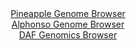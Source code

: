 <div id="Pineapple_Genome_Browser" align="center">
  <a href="https://igv.org/app/?sessionURL=blob:zZNdb9owGIX_i6VWmxQS5wNCIqEJWtYiaMuAlI.qikziBK.JHWwnKSD..1y0aTerVC42TfKF_cr2e87x4wOoMBeEUeADSzebumkCDYgNq6coLzJ8j3IsgJ.gTGANcJxgjmmEgX8ACRISBZOROrmRshC.YRBZNHJEU6YLW0c52jOKaqFHLDeuWJahNeNIMi6MHkcVM0haNWq8RkWhq9623jRiJJGBsmLDqGBGgWka1uq.8FcpTDFlOQ7zMpPkJCBUepTGWE_Ql.582o0iLMQQ7wZxpzscdB_tfrC6aV2tgofbedCaX05JSpEsOe6s.nt3MbubPdYXVu.qYt.WQzEMUnZ3HTwMLuzry_5rQTgWHdM127Zr2p6noiE0xq__k2s1yJnO8bqPxy_18lako_2sl08mq._ulA2mLnvH91EDGYtKRQKINtz1TajZsKU1rVbjbWq2NQjf0uGMAP_pWQOSo.hFbX86ALkrFC9A4G15QkcDjMeYA7_hQeianmc1HdeBnmcetQMoefb3ov0aTDwXWl3LaoUJyaSCOQ4FLYSOKNWrKNHT_ZlZIrhsO4HT68tNWS6G1sSdWTdj6PSj7rsMqdan51NGP6Lon1D3ESG6XJ.LmvpaI5cl050TRNYo2i6GqxGKx1vpuVX7DwE5ECq754WTMJ4jqfarilr.5K1CnCAqVaEigqxJRuRurnJkNfBNy1bYgohlTHEIeLr.BDWomU34.Tee9vH5.AM-">Pineapple Genome Browser</a>
</div>
<div id="Alphonso_Genome_Browser" align="center">
  <a href="https://igv.org/app/?sessionURL=blob:zZRda9swGEb_i6BlA8dfSuLYUIaTpk3WZGlS3KQtxciy7Gi1JVVSvhry36eWjd100FxsDCyQXyTreY8O3oM1kYpyBiLg217L9jxgAbXkmxtUi4p8QzVRICpQpYgFJCmIJAwTEO1BgZRGyWxkdi61FipyHKpFo0as5LaCNqrRC2doo2zMa6fHqwplXCLNpXK6Eq25Q8t1Y0MyJIRtzoZ2y8mRRg6qxJIzxR1BWJluzPfSX6W0JIzXJK1XlaZvAVKTx2TM7QJ9iec3McZEqSuyG.Zn8dUwvoX95P6y3btPJoN50p6f3tCSIb2S5Kw_EUokd1D14sU0rvHz10UYT2fYv26ewPPT_lZQSdSZF3gdGHgtGBowlOVk.z_1bB56ZN_ldQGrYJCNTvzuYgGDF9aB3e6OiCdTGE3f673pgoMFKo5XxgWAlzKIPNeCbttq.e3G69TrWK77SkhyCqKHRwtoifCTWf6wB3onjDFAkefVmzwW4DInEkSN0HUDLwz9VjNoumHoHaw9WMnq7.G9SGZh4Pqx77fTglba6JynigllI8bsNS7s8uVInnBAx3jXGVwSQ_RiYwau9SJPvk8SNL0f_4GnBczxb9domv1Iqn9i30eC2Do7Vjk53k6W5by_Oy9HvSHOh3M_dm.zWXt79y6e13_QcWgKLmukzXpTMa8_jVsjSRHTprCmima0ono3NxT5BkSeD424APOKGxOBLLNPruVaXsv9_FtQeHg8_AA-">Alphonso Genome Browser</a>
</div>


<div id="DAF_Genomics_Browser" align="center">
  <a href="https://igv.org/app/?sessionURL=blob:tZNra9swFIb_iyD9ZDuW7MSxIQyvbdKQ9Zq6GSklnNnHF2ZZniQ37UL..zSvY7ALY9CBJCTO5X2lB.3JI0pViYZEhDl05FBKLKJKsVsBb2u8AI6KRDnUCi0iMUeJTYok2pMclIbk5p2pLLVuVTQcZpDbBTaCV6lylOdAayvR6RJNqs0c4PBZNLBTTiq4SdYwhLotRaPEENIUlbLdYYtNsd2BWb7Htn1L3PKu1lWvujUmjLHMycG4rZoMn_5i5D8om1G9ideruK9f4vMim8bLRXznnSab.fh4k1yerZPx.mhVFQ3oTuL0rvDmyxksN9mAvT3zL2_nxYLFx7duEc6SgXdydPrUVhLVlAZ04gXUD1xysEgt0s5AIGkpaUR9K2ATi_m._bL1RmPzClJUJLp_sIiWkH406fd7op9bg4oo_NT11CwiZIaSRHbougENQzbyA98NQ3qw9qST9SuznCU3YeCymLGx8wG40c.run9AI_Rr8LVA_tTZzH8Fxd.fXMVy4l49hhfnC3mtsyKrB2zWVgYcv_4tqq8f549Xy4XkoE3o2_EFDNRGkWOjf5DxDg.HLw--">DAF Genomics Browser</a>
</div>
